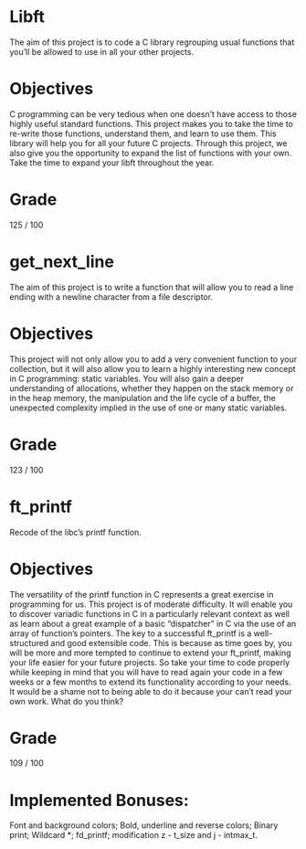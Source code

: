 # Libft
The aim of this project is to code a C library regrouping usual functions that you’ll be allowed to use in all your other projects.

# Objectives
C programming can be very tedious when one doesn’t have access to those highly useful standard functions. This project makes you to take the time to re-write those functions, understand them, and learn to use them. This library will help you for all your future C projects.
Through this project, we also give you the opportunity to expand the list of functions with your own. Take the time to expand your libft throughout the year.

# Grade
125 / 100

# get_next_line
The aim of this project is  to write a function that will allow you to read a line ending with a newline character from a file descriptor.

# Objectives
This project will not only allow you to add a very convenient function to your collection, but it will also allow you to learn a highly interesting new concept in C programming:
static variables. 
You will also gain a deeper understanding of allocations, whether they happen on the stack memory or in the heap memory, the manipulation and the life cycle of a buffer, the unexpected complexity implied in the use of one or many static variables.

# Grade
123 / 100

# ft_printf
Recode of the libc’s printf function.

# Objectives
The versatility of the printf function in C represents a great exercise in programming for us. This project is of moderate difficulty. It will enable you to discover variadic functions in C in a particularly relevant context as well as learn about a great example of a basic “dispatcher” in C via the use of an array of function’s pointers.
The key to a successful ft_printf is a well-structured and good extensible code. This is because as time goes by, you will be more and more tempted to continue to extend your ft_printf, making your life easier for your future projects. So take your time to
code properly while keeping in mind that you will have to read again your code in a few weeks or a few months to extend its functionality according to your needs. It would be a shame not to being able to do it because your can’t read your own work. What do you think?

# Grade
109 / 100

# Implemented Bonuses:

Font and background colors;
Bold, underline and reverse colors;
Binary print;
Wildcard *;
fd_printf;
modification z - t_size and j - intmax_t.
